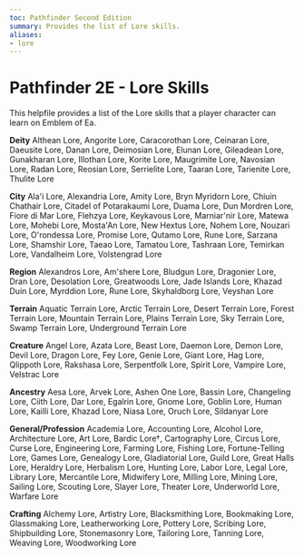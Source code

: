 ```yaml
---
toc: Pathfinder Second Edition
summary: Provides the list of Lore skills.
aliases:
- lore
---
```

# Pathfinder 2E - Lore Skills

This helpfile provides a list of the Lore skills that a player character can learn on Emblem of Ea.

**Deity**
Althean Lore, Angorite Lore, Caracorothan Lore, Ceinaran Lore, Daeusite Lore, Danan Lore, Deimosian Lore, Elunan Lore, Gileadean Lore, Gunakharan Lore, Illothan Lore, Korite Lore, Maugrimite Lore, Navosian Lore, Radan Lore, Reosian Lore, Serrielite Lore, Taaran Lore, Tarienite Lore, Thulite Lore

**City**
Ala'i Lore, Alexandria Lore, Amity Lore, Bryn Myridorn Lore, Chiuin Chathair Lore, Citadel of Potarakaumi Lore, Duama Lore, Dun Mordren Lore, Fiore di Mar Lore, Flehzya Lore, Keykavous Lore, Marniar'nir Lore, Matewa Lore, Mohebi Lore, Mosta'An Lore, New Hextus Lore, Nohem Lore, Nouzari Lore, O'rondessa Lore, Promise Lore, Qutamo Lore, Rune Lore, Sarzana Lore, Shamshir Lore, Taeao Lore, Tamatou Lore, Tashraan Lore, Temirkan Lore, Vandalheim Lore, Volstengrad Lore

**Region**
Alexandros Lore, Am'shere Lore, Bludgun Lore, Dragonier Lore, Dran Lore, Desolation Lore, Greatwoods Lore, Jade Islands Lore, Khazad Duin Lore, Myrddion Lore, Rune Lore, Skyhaldborg Lore, Veyshan Lore

**Terrain**
Aquatic Terrain Lore, Arctic Terrain Lore, Desert Terrain Lore, Forest Terrain Lore, Mountain Terrain Lore, Plains Terrain Lore, Sky Terrain Lore, Swamp Terrain Lore, Underground Terrain Lore

**Creature**
Angel Lore, Azata Lore, Beast Lore, Daemon Lore, Demon Lore, Devil Lore, Dragon Lore, Fey Lore, Genie Lore, Giant Lore, Hag Lore, Qlippoth Lore, Rakshasa Lore, Serpentfolk Lore, Spirit Lore, Vampire Lore, Velstrac Lore

**Ancestry**
Aesa Lore, Arvek Lore, Ashen One Lore, Bassin Lore, Changeling Lore, Ciith Lore, Dar Lore, Egalrin Lore, Gnome Lore, Goblin Lore, Human Lore, Kailli Lore, Khazad Lore, Niasa Lore, Oruch Lore, Sildanyar Lore

**General/Profession**
Academia Lore, Accounting Lore, Alcohol Lore, Architecture Lore, Art Lore, Bardic Lore†, Cartography Lore, Circus Lore, Curse Lore, Engineering Lore, Farming Lore, Fishing Lore, Fortune-Telling Lore, Games Lore, Genealogy Lore, Gladiatorial Lore, Guild Lore, Great Halls Lore, Heraldry Lore, Herbalism Lore, Hunting Lore, Labor Lore, Legal Lore, Library Lore, Mercantile Lore, Midwifery Lore, Milling Lore, Mining Lore, Sailing Lore, Scouting Lore, Slayer Lore, Theater Lore, Underworld Lore, Warfare Lore

**Crafting**
Alchemy Lore, Artistry Lore, Blacksmithing Lore, Bookmaking Lore, Glassmaking Lore, Leatherworking Lore, Pottery Lore, Scribing Lore, Shipbuilding Lore, Stonemasonry Lore, Tailoring Lore, Tanning Lore, Weaving Lore, Woodworking Lore